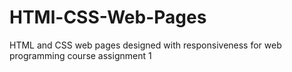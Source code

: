 # HTMl-CSS-Web-Pages
HTML and CSS web pages designed with responsiveness for web programming course assignment 1
